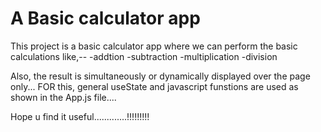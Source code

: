 # A Basic calculator app
This project is a basic calculator app where we can perform the basic calculations like,--
-addtion
-subtraction
-multiplication
-division

Also, the result is simultaneously or dynamically displayed over the page only...
FOR this, general useState and javascript funstions are used as shown in the App.js file....

Hope u find it useful.............!!!!!!!!!
